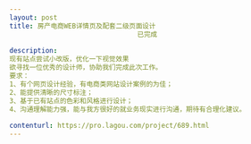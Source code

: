 ```yaml
---                
layout: post       
title: 房产电商WEB详情页及配套二级页面设计
                                已完成
           
description: 
现有站点尝试小改版，优化一下视觉效果
欲寻找一位优秀的设计师，协助我们完成此次工作。
要求：
1、有个网页设计经验，有电商类网站设计案例的为佳；
2、能提供清晰的尺寸标注；
3、基于已有站点的色彩和风格进行设计；
4、沟通理解能力强，能与我方很好的就业务现实进行沟通，期待有合理化建议。
     
contenturl: https://pro.lagou.com/project/689.html      
---                 
```

